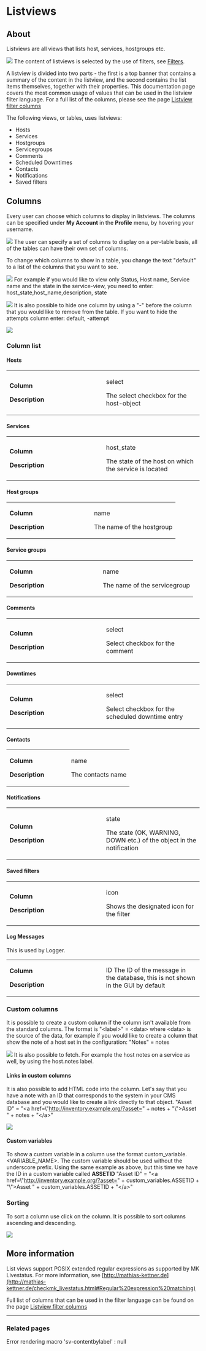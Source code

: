 # Listviews

## About

Listviews are all views that lists host, services, hostgroups etc.

![](images/16482333/19235821.png)
The content of listviews is selected by the use of filters, see [Filters](Filters).

A listview is divided into two parts - the first is a top banner that contains a summary of the content in the listview, and the second contains the list items themselves, together with their properties. This documentation page covers the most common usage of values that can be used in the listview filter language. For a full list of the columns, please see the page [Listview filter columns](https://kb.op5.com/display/GUI/Listview+filter+columns)

The following views, or tables, uses listviews:

- Hosts
- Services
- Hostgroups
- Servicegroups
- Comments
- Scheduled Downtimes
- Contacts
- Notifications
- Saved filters

## Columns

Every user can choose which columns to display in listviews. The columns can be specified under **My Account** in the **Profile** menu, by hovering your username.

![](images/16482333/19235828.png)
The user can specify a set of columns to display on a per-table basis, all of the tables can have their own set of columns.

To change which columns to show in a table, you change the text "default" to a list of the columns that you want to see.

![](images/16482333/19235822.png)
 For example if you would like to view only Status, Host name, Service name and the state in the service-view, you need to enter:
 host\_state,host\_name,description, state

![](images/16482333/19235823.png)
 It is also possible to hide one column by using a "-" before the column that you would like to remove from the table. If you want to hide the attempts column enter:
 default, -attempt

![](images/16482333/19235824.png)

### Column list

#### Hosts

<table>
<colgroup>
<col width="50%" />
<col width="50%" />
</colgroup>
<tbody>
<tr class="odd">
<td align="left"><p><strong>Column</strong></p>
<p><strong>Description</strong></p></td>
<td align="left"><p>select</p>
<p>The select checkbox for the host-object</p></td>
</tr>
</tbody>
</table>

#### Services

<table>
<colgroup>
<col width="50%" />
<col width="50%" />
</colgroup>
<tbody>
<tr class="odd">
<td align="left"><p><strong>Column</strong></p>
<p><strong>Description</strong></p></td>
<td align="left"><p>host_state</p>
<p>The state of the host on which the service is located</p></td>
</tr>
</tbody>
</table>

#### Host groups

<table>
<colgroup>
<col width="50%" />
<col width="50%" />
</colgroup>
<tbody>
<tr class="odd">
<td align="left"><p><strong>Column</strong></p>
<p><strong>Description</strong></p></td>
<td align="left"><p>name</p>
<p>The name of the hostgroup</p></td>
</tr>
</tbody>
</table>

#### Service groups

<table>
<colgroup>
<col width="50%" />
<col width="50%" />
</colgroup>
<tbody>
<tr class="odd">
<td align="left"><p><strong>Column</strong></p>
<p><strong>Description</strong></p></td>
<td align="left"><p>name</p>
<p>The name of the servicegroup</p></td>
</tr>
</tbody>
</table>

#### Comments

<table>
<colgroup>
<col width="50%" />
<col width="50%" />
</colgroup>
<tbody>
<tr class="odd">
<td align="left"><p><strong>Column</strong></p>
<p><strong>Description</strong></p></td>
<td align="left"><p>select</p>
<p>Select checkbox for the comment</p></td>
</tr>
</tbody>
</table>

#### Downtimes

<table>
<colgroup>
<col width="50%" />
<col width="50%" />
</colgroup>
<tbody>
<tr class="odd">
<td align="left"><p><strong>Column</strong></p>
<p><strong>Description</strong></p></td>
<td align="left"><p>select</p>
<p>Select checkbox for the scheduled downtime entry</p></td>
</tr>
</tbody>
</table>

#### Contacts

<table>
<colgroup>
<col width="50%" />
<col width="50%" />
</colgroup>
<tbody>
<tr class="odd">
<td align="left"><p><strong>Column</strong></p>
<p><strong>Description</strong></p></td>
<td align="left"><p>name</p>
<p>The contacts name</p></td>
</tr>
</tbody>
</table>

#### Notifications

<table>
<colgroup>
<col width="50%" />
<col width="50%" />
</colgroup>
<tbody>
<tr class="odd">
<td align="left"><p><strong>Column</strong></p>
<p><strong>Description</strong></p></td>
<td align="left"><p>state</p>
<p>The state (OK, WARNING, DOWN etc.) of the object in the notification</p></td>
</tr>
</tbody>
</table>

#### Saved filters

<table>
<colgroup>
<col width="50%" />
<col width="50%" />
</colgroup>
<tbody>
<tr class="odd">
<td align="left"><p><strong>Column</strong></p>
<p><strong>Description</strong></p></td>
<td align="left"><p>icon</p>
<p>Shows the designated icon for the filter</p></td>
</tr>
</tbody>
</table>

#### Log Messages

This is used by Logger.

<table>
<colgroup>
<col width="50%" />
<col width="50%" />
</colgroup>
<tbody>
<tr class="odd">
<td align="left"><p><strong>Column</strong></p>
<p><strong>Description</strong></p></td>
<td align="left">ID
The ID of the message in the database, this is not shown in the GUI by default</td>
</tr>
</tbody>
</table>

### Custom columns

It is possible to create a custom column if the column isn't available from the standard columns.
 The format is "\<label\>" = \<data\> where \<data\> is the source of the data, for example if you would like to create a column that show the note of a host set in the configuration:
 "Notes" = notes

![](images/16482333/19235825.png)
 It is also possible to fetch. For example the host notes on a service as well, by using the host.notes label.

#### Links in custom columns

It is also possible to add HTML code into the column. Let's say that you have a note with an ID that corresponds to the system in your CMS database and you would like to create a link directly to that object.
 "Asset ID" = "\<a href=\\"http://inventory.example.org/?asset=" + notes + "\\"\>Asset " + notes + "\</a\>"

![](images/16482333/19235826.png)

#### Custom variables

To show a custom variable in a column use the format custom\_variable.\<VARIABLE\_NAME\>. The custom variable should be used without the underscore prefix. Using the same example as above, but this time we have the ID in a custom variable called **ASSETID**
 "Asset ID" = "\<a href=\\"http://inventory.example.org/?asset=" + custom\_variables.ASSETID + "\\"\>Asset " + custom\_variables.ASSETID + "\</a\>"

### Sorting

To sort a column use click on the column. It is possible to sort columns ascending and descending.

![](images/16482333/19235827.png)

## More information

List views support POSIX extended regular expressions as supported by MK Livestatus. For more information, see [http://mathias-kettner.de](http://mathias-kettner.de/checkmk_livestatus.html#Regular%20expression%20matching)

Full list of columns that can be used in the filter language can be found on the page [Listview filter columns](https://kb.op5.com/display/GUI/Listview+filter+columns)

* * * * *

### Related pages

Error rendering macro 'sv-contentbylabel' : null
